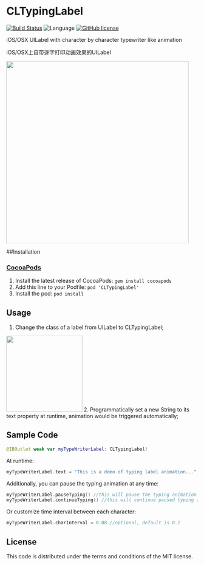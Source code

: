 # CLTypingLabel

[![Build Status](https://travis-ci.org/l800891/CLTypingLabel.svg?branch=master)](https://travis-ci.org/l800891/CLTypingLabel)
![Language](https://img.shields.io/badge/iOS/OSX-Swift%202-orange.svg)
[![GitHub license](https://img.shields.io/github/license/mashape/apistatus.svg)](https://github.com/l800891/LeetcodeInSwift.git)

iOS/OSX UILabel with character by character typewriter like animation

iOS/OSX上自带逐字打印动画效果的UILabel

<img src="https://raw.githubusercontent.com/l800891/CLTypingLabel/master/Files/demogiff.gif" width=480>

##Installation

### [CocoaPods](http://cocoapods.org)

1. Install the latest release of CocoaPods: `gem install cocoapods`
2. Add this line to your Podfile: `pod 'CLTypingLabel'`
3. Install the pod: `pod install`

## Usage

1. Change the class of a label from UILabel to CLTypingLabel;

<img src="https://raw.githubusercontent.com/l800891/CLTypingLabel/master/Files/UILabelShot.png" width=200>
2. Programmatically set a new String to its text property at runtime, animation would be triggered automatically;

## Sample Code
```swift
@IBOutlet weak var myTypeWriterLabel: CLTypingLabel!
```
At runtime:

```swift
myTypeWriterLabel.text = "This is a demo of typing label animation..."
```
Additionally, you can pause the typing animation at any time:
```swift
myTypeWriterLabel.pauseTyping() //this will pause the typing animation
myTypeWriterLabel.continueTyping() //this will continue paused typing animation
```
Or customize time interval between each character:
```swift
myTypeWriterLabel.charInterval = 0.08 //optional, default is 0.1
```

## License

This code is distributed under the terms and conditions of the MIT license.